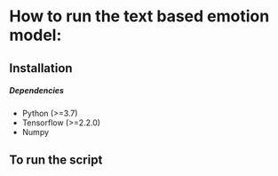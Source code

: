 # How to run the text based emotion model:

## Installation

##### Dependencies
* Python (>=3.7)
* Tensorflow (>=2.2.0)
* Numpy

## To run the script